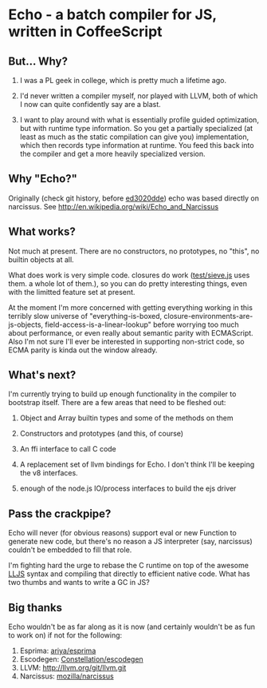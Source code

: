 Echo - a batch compiler for JS, written in CoffeeScript
=======================================================

But... Why?
-----------

1. I was a PL geek in college, which is pretty much a lifetime ago.

2. I'd never written a compiler myself, nor played with LLVM, both of
which I now can quite confidently say are a blast.

3. I want to play around with what is essentially profile guided
optimization, but with runtime type information.  So you get a
partially specialized (at least as much as the static compilation can
give you) implementation, which then records type information at
runtime.  You feed this back into the compiler and get a more heavily
specialized version.

Why "Echo?"
-----------

Originally (check git history, before [ed3020dde](https://github.com/toshok/echo-js/commit/ed3020dde7d33018720b26484e98390ab6c69718)) echo was based directly on narcissus.  See http://en.wikipedia.org/wiki/Echo_and_Narcissus

What works?
-----------

Not much at present.  There are no constructors, no prototypes, no
"this", no builtin objects at all.

What does work is very simple code.  closures do work ([test/sieve.js](https://github.com/toshok/echo-js/blob/master/test/sieve.js)
uses them.  a whole lot of them.), so you can do pretty interesting
things, even with the limitted feature set at present.

At the moment I'm more concerned with getting everything working in
this terribly slow universe of "everything-is-boxed,
closure-environments-are-js-objects, field-access-is-a-linear-lookup"
before worrying too much about performance, or even really about
semantic parity with ECMAScript.  Also I'm not sure I'll ever be
interested in supporting non-strict code, so ECMA parity is kinda out
the window already.


What's next?
------------

I'm currently trying to build up enough functionality in the compiler
to bootstrap itself.  There are a few areas that need to be fleshed
out:

1. Object and Array builtin types and some of the methods on them

2. Constructors and prototypes (and this, of course)

3. An ffi interface to call C code

4. A replacement set of llvm bindings for Echo.  I don't think I'll be
keeping the v8 interfaces.

5. enough of the node.js IO/process interfaces to build the ejs driver


Pass the crackpipe?
-------------------

Echo will never (for obvious reasons) support eval or new Function to
generate new code, but there's no reason a JS interpreter (say,
narcissus) couldn't be embedded to fill that role.

I'm fighting hard the urge to rebase the C runtime on top of the awesome
[LLJS](http://mbebenita.github.com/LLJS/) syntax and compiling that directly to efficient native code.
What has two thumbs and wants to write a GC in JS?


Big thanks
----------

Echo wouldn't be as far along as it is now (and certainly wouldn't be
as fun to work on) if not for the following:

1. Esprima:   [ariya/esprima](https://github.com/ariya/esprima)
2. Escodegen: [Constellation/escodegen](https://github.com/Constellation/escodegen)
3. LLVM:      http://llvm.org/git/llvm.git
4. Narcissus: [mozilla/narcissus](https://github.com/mozilla/narcissus)